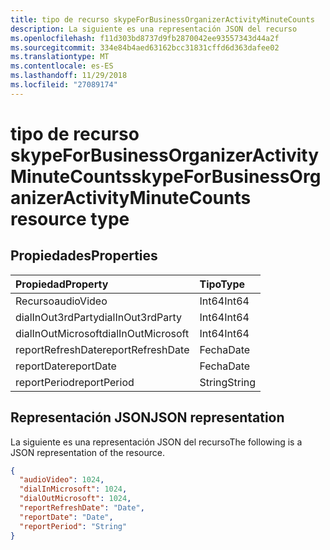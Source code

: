 ```yaml
---
title: tipo de recurso skypeForBusinessOrganizerActivityMinuteCounts
description: La siguiente es una representación JSON del recurso
ms.openlocfilehash: f11d303bd8737d9fb2870042ee93557343d44a2f
ms.sourcegitcommit: 334e84b4aed63162bcc31831cffd6d363dafee02
ms.translationtype: MT
ms.contentlocale: es-ES
ms.lasthandoff: 11/29/2018
ms.locfileid: "27089174"
---
```

# <a name="skypeforbusinessorganizeractivityminutecounts-resource-type"></a><span data-ttu-id="143c1-103">tipo de recurso skypeForBusinessOrganizerActivityMinuteCounts</span><span class="sxs-lookup"><span data-stu-id="143c1-103">skypeForBusinessOrganizerActivityMinuteCounts resource type</span></span>

## <a name="properties"></a><span data-ttu-id="143c1-104">Propiedades</span><span class="sxs-lookup"><span data-stu-id="143c1-104">Properties</span></span>

| <span data-ttu-id="143c1-105">Propiedad</span><span class="sxs-lookup"><span data-stu-id="143c1-105">Property</span></span>           | <span data-ttu-id="143c1-106">Tipo</span><span class="sxs-lookup"><span data-stu-id="143c1-106">Type</span></span>   |
| :----------------- | :----- |
| <span data-ttu-id="143c1-107">Recurso</span><span class="sxs-lookup"><span data-stu-id="143c1-107">audioVideo</span></span>         | <span data-ttu-id="143c1-108">Int64</span><span class="sxs-lookup"><span data-stu-id="143c1-108">Int64</span></span>  |
| <span data-ttu-id="143c1-109">dialInOut3rdParty</span><span class="sxs-lookup"><span data-stu-id="143c1-109">dialInOut3rdParty</span></span>  | <span data-ttu-id="143c1-110">Int64</span><span class="sxs-lookup"><span data-stu-id="143c1-110">Int64</span></span>  |
| <span data-ttu-id="143c1-111">dialInOutMicrosoft</span><span class="sxs-lookup"><span data-stu-id="143c1-111">dialInOutMicrosoft</span></span> | <span data-ttu-id="143c1-112">Int64</span><span class="sxs-lookup"><span data-stu-id="143c1-112">Int64</span></span>  |
| <span data-ttu-id="143c1-113">reportRefreshDate</span><span class="sxs-lookup"><span data-stu-id="143c1-113">reportRefreshDate</span></span>  | <span data-ttu-id="143c1-114">Fecha</span><span class="sxs-lookup"><span data-stu-id="143c1-114">Date</span></span>   |
| <span data-ttu-id="143c1-115">reportDate</span><span class="sxs-lookup"><span data-stu-id="143c1-115">reportDate</span></span>         | <span data-ttu-id="143c1-116">Fecha</span><span class="sxs-lookup"><span data-stu-id="143c1-116">Date</span></span>   |
| <span data-ttu-id="143c1-117">reportPeriod</span><span class="sxs-lookup"><span data-stu-id="143c1-117">reportPeriod</span></span>       | <span data-ttu-id="143c1-118">String</span><span class="sxs-lookup"><span data-stu-id="143c1-118">String</span></span> |

## <a name="json-representation"></a><span data-ttu-id="143c1-119">Representación JSON</span><span class="sxs-lookup"><span data-stu-id="143c1-119">JSON representation</span></span>

<span data-ttu-id="143c1-120">La siguiente es una representación JSON del recurso</span><span class="sxs-lookup"><span data-stu-id="143c1-120">The following is a JSON representation of the resource.</span></span>

<!-- {
  "blockType": "resource",
  "@odata.type": "microsoft.graph.skypeForBusinessOrganizerActivityMinuteCounts"
} -->

```json
{
  "audioVideo": 1024, 
  "dialInMicrosoft": 1024, 
  "dialOutMicrosoft": 1024, 
  "reportRefreshDate": "Date", 
  "reportDate": "Date", 
  "reportPeriod": "String"
}
```
